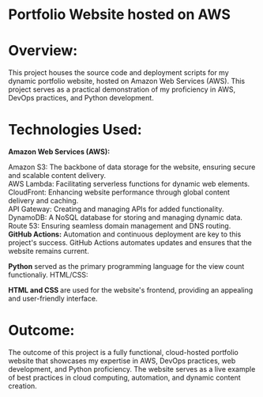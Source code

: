 # Portfolio Website hosted on AWS

# Overview:

This project houses the source code and deployment scripts for my dynamic portfolio website, hosted on Amazon Web Services (AWS). This project serves as a practical demonstration of my proficiency in AWS, DevOps practices, and Python development.

# Technologies Used:

<b>Amazon Web Services (AWS):</b>

Amazon S3: The backbone of data storage for the website, ensuring secure and scalable content delivery.<br>
AWS Lambda: Facilitating serverless functions for dynamic web elements.<br>
CloudFront: Enhancing website performance through global content delivery and caching.<br>
API Gateway: Creating and managing APIs for added functionality.<br>
DynamoDB: A NoSQL database for storing and managing dynamic data.<br>
Route 53: Ensuring seamless domain management and DNS routing.<br>
<b>GitHub Actions:</b>
Automation and continuous deployment are key to this project's success. GitHub Actions automates updates and ensures that the website remains current.<br>

<b>Python</b> served as the primary programming language for the view count functionaliy.
HTML/CSS:

<b>HTML and CSS </b>are used for the website's frontend, providing an appealing and user-friendly interface.<br>
# Outcome:

The outcome of this project is a fully functional, cloud-hosted portfolio website that showcases my expertise in AWS, DevOps practices, web development, and Python proficiency. The website serves as a live example of best practices in cloud computing, automation, and dynamic content creation.
